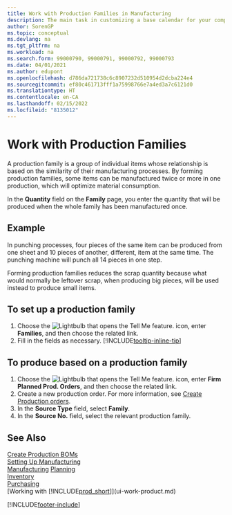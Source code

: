 ```yaml
---
title: Work with Production Families in Manufacturing
description: The main task in customizing a base calendar for your company, or one of its business partners, is to enter any changes to working and nonworking day status.
author: SorenGP
ms.topic: conceptual
ms.devlang: na
ms.tgt_pltfrm: na
ms.workload: na
ms.search.form: 99000790, 99000791, 99000792, 99000793
ms.date: 04/01/2021
ms.author: edupont
ms.openlocfilehash: d786da721738c6c8907232d510954d2dcba224e4
ms.sourcegitcommit: ef80c461713fff1a75998766e7a4ed3a7c6121d0
ms.translationtype: HT
ms.contentlocale: en-CA
ms.lasthandoff: 02/15/2022
ms.locfileid: "8135012"
---
```

# <a name="work-with-production-families"></a>Work with Production Families

A production family is a group of individual items whose relationship is based on the similarity of their manufacturing processes. By forming production families, some items can be manufactured twice or more in one production, which will optimize material consumption.

In the **Quantity** field on the **Family** page, you enter the quantity that will be produced when the whole family has been manufactured once.

## <a name="example"></a>Example

In punching processes, four pieces of the same item can be produced from one sheet and 10 pieces of another, different, item at the same time. The punching machine will punch all 14 pieces in one step.

Forming production families reduces the scrap quantity because what would normally be leftover scrap, when producing big pieces, will be used instead to produce small items.

## <a name="to-set-up-a-production-family"></a>To set up a production family

1. Choose the ![Lightbulb that opens the Tell Me feature.](media/ui-search/search_small.png "Tell me what you want to do") icon, enter **Families**, and then choose the related link.
2. Fill in the fields as necessary. [!INCLUDE[tooltip-inline-tip](includes/tooltip-inline-tip_md.md)]

## <a name="to-produce-based-on-a-production-family"></a>To produce based on a production family

1. Choose the ![Lightbulb that opens the Tell Me feature.](media/ui-search/search_small.png "Tell me what you want to do") icon, enter **Firm Planned Prod. Orders**, and then choose the related link.
2. Create a new production order. For more information, see [Create Production orders](production-how-to-create-production-orders.md).
3. In the **Source Type** field, select **Family**.  
4. In the **Source No.** field, select the relevant production family.

## <a name="see-also"></a>See Also

[Create Production BOMs](production-how-to-create-production-boms.md)  
[Setting Up Manufacturing](production-configure-production-processes.md)  
[Manufacturing](production-manage-manufacturing.md)
[Planning](production-planning.md)   
[Inventory](inventory-manage-inventory.md)  
[Purchasing](purchasing-manage-purchasing.md)  
[Working with [!INCLUDE[prod_short](includes/prod_short.md)]](ui-work-product.md)


[!INCLUDE[footer-include](includes/footer-banner.md)]